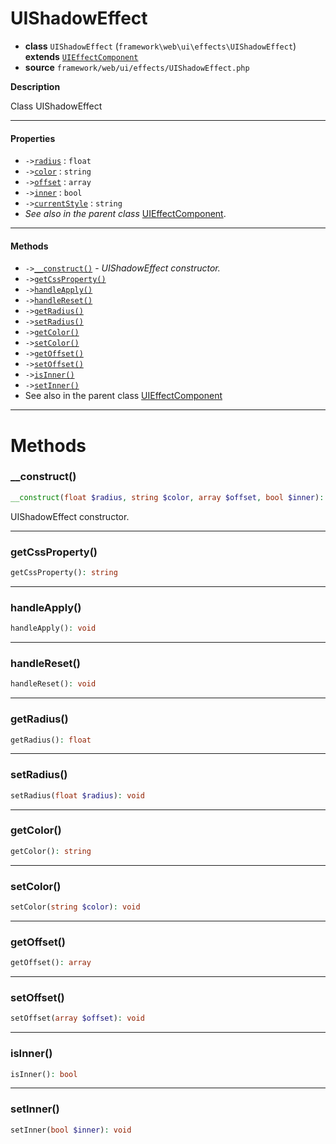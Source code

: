 # UIShadowEffect

- **class** `UIShadowEffect` (`framework\web\ui\effects\UIShadowEffect`) **extends** [`UIEffectComponent`](https://github.com/jphp-group/wizard-framework/blob/master/wizard-web-ui/api-docs/classes/framework/web/ui/effects/UIEffectComponent.md)
- **source** `framework/web/ui/effects/UIShadowEffect.php`

**Description**

Class UIShadowEffect

---

#### Properties

- `->`[`radius`](#prop-radius) : `float`
- `->`[`color`](#prop-color) : `string`
- `->`[`offset`](#prop-offset) : `array`
- `->`[`inner`](#prop-inner) : `bool`
- `->`[`currentStyle`](#prop-currentstyle) : `string`
- *See also in the parent class* [UIEffectComponent](https://github.com/jphp-group/wizard-framework/blob/master/wizard-web-ui/api-docs/classes/framework/web/ui/effects/UIEffectComponent.md).

---

#### Methods

- `->`[`__construct()`](#method-__construct) - _UIShadowEffect constructor._
- `->`[`getCssProperty()`](#method-getcssproperty)
- `->`[`handleApply()`](#method-handleapply)
- `->`[`handleReset()`](#method-handlereset)
- `->`[`getRadius()`](#method-getradius)
- `->`[`setRadius()`](#method-setradius)
- `->`[`getColor()`](#method-getcolor)
- `->`[`setColor()`](#method-setcolor)
- `->`[`getOffset()`](#method-getoffset)
- `->`[`setOffset()`](#method-setoffset)
- `->`[`isInner()`](#method-isinner)
- `->`[`setInner()`](#method-setinner)
- See also in the parent class [UIEffectComponent](https://github.com/jphp-group/wizard-framework/blob/master/wizard-web-ui/api-docs/classes/framework/web/ui/effects/UIEffectComponent.md)

---
# Methods

<a name="method-__construct"></a>

### __construct()
```php
__construct(float $radius, string $color, array $offset, bool $inner): void
```
UIShadowEffect constructor.

---

<a name="method-getcssproperty"></a>

### getCssProperty()
```php
getCssProperty(): string
```

---

<a name="method-handleapply"></a>

### handleApply()
```php
handleApply(): void
```

---

<a name="method-handlereset"></a>

### handleReset()
```php
handleReset(): void
```

---

<a name="method-getradius"></a>

### getRadius()
```php
getRadius(): float
```

---

<a name="method-setradius"></a>

### setRadius()
```php
setRadius(float $radius): void
```

---

<a name="method-getcolor"></a>

### getColor()
```php
getColor(): string
```

---

<a name="method-setcolor"></a>

### setColor()
```php
setColor(string $color): void
```

---

<a name="method-getoffset"></a>

### getOffset()
```php
getOffset(): array
```

---

<a name="method-setoffset"></a>

### setOffset()
```php
setOffset(array $offset): void
```

---

<a name="method-isinner"></a>

### isInner()
```php
isInner(): bool
```

---

<a name="method-setinner"></a>

### setInner()
```php
setInner(bool $inner): void
```